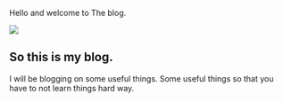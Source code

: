 Hello and welcome to The blog.

![](/images/Flammarion.png)

## So this is my blog.
I will be blogging on some useful things.
Some useful things so that you have to not learn things hard way.
